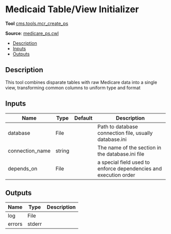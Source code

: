 # Medicaid Table/View Initializer
**Tool** 	[cms.tools.mcr_create_ps](../../src/python/cms/tools/mcr_create_ps.py)

[//]: # (TODO: unknown file 'mcr_create_ps.py')


**Source**: [medicare_ps.cwl](../members/medicare_ps_cwl.md)

<!-- toc -->

- [Description](#description)
- [Inputs](#inputs)
- [Outputs](#outputs)

<!-- tocstop -->

## Description
This tool combines disparate tables with raw Medicare data into a single
view, transforming common columns to uniform type and format


## Inputs

| Name | Type | Default | Description |
|------|------|---------|-------------|
|database|File| |Path to database connection file, usually database.ini|
|connection_name|string| |The name of the section in the database.ini file|
|depends_on|File| |a special field used to enforce dependencies and execution order|

## Outputs

| Name | Type | Description |
|------|------|-------------|
|log|File| |
|errors|stderr| |
